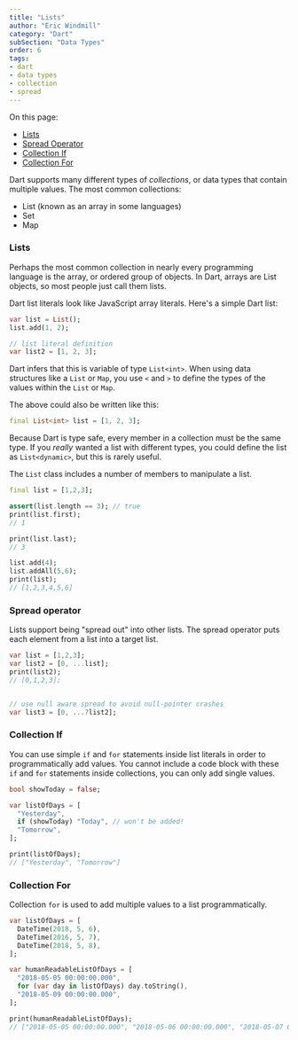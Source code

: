 ```yaml
---
title: "Lists"
author: "Eric Windmill"
category: "Dart"
subSection: "Data Types"
order: 6
tags:
- dart
- data types
- collection
- spread
---
```


<div class='post-toc'>

On this page:

* [Lists](#lists)
* [Spread Operator](#spread-operator)
* [Collection If](#collection-if)
* [Collection For](#collection-for)

</div>

Dart supports many different types of _collections_, or data types that contain multiple values. The most common collections: 

- List (known as an array in some languages)
- Set
- Map

### Lists

Perhaps the most common collection in nearly every programming language is the array, or ordered group of objects. In Dart, arrays are List objects, so most people just call them lists.

Dart list literals look like JavaScript array literals. Here's a simple Dart list:

```dart
var list = List();
list.add(1, 2);

// list literal definition
var list2 = [1, 2, 3];
```

Dart infers that this is variable of type `List<int>`.  When using data structures like a `List` or `Map`, you use `<` and `>` to define the types of the values within the `List` or `Map`.

The above could also be written like this:

```dart
final List<int> list = [1, 2, 3];
```

Because Dart is type safe, every member in a collection must be the same type. If you _really_ wanted a list with different types, you could define the list as `List<dynamic>`, but this is rarely useful.

The `List` class includes a number of members to manipulate a list.

```dart
final list = [1,2,3];

assert(list.length == 3); // true
print(list.first);
// 1

print(list.last);
// 3

list.add(4);
list.addAll(5,6);
print(list);
// [1,2,3,4,5,6]
```

### Spread operator

Lists support being "spread out" into other lists. The spread operator puts each element from a list into a target list.

```dart
var list = [1,2,3];
var list2 = [0, ...list];
print(list2);
// [0,1,2,3];


// use null aware spread to avoid null-pointer crashes 
var list3 = [0, ...?list2];
```

### Collection If

You can use simple `if` and `for` statements inside list literals in order to programmatically add values. You cannot include a code block with these `if` and `for` statements inside collections, you can only add single values.

```dart
bool showToday = false;

var listOfDays = [
  "Yesterday", 
  if (showToday) "Today", // won't be added!
  "Tomorrow",
]; 

print(listOfDays);
// ["Yesterday", "Tomorrow"]
```


### Collection For

Collection `for` is used to add multiple values to a list programmatically.

```dart
var listOfDays = [
  DateTime(2018, 5, 6), 
  DateTime(2016, 5, 7), 
  DateTime(2018, 5, 8),
];

var humanReadableListOfDays = [
  "2018-05-05 00:00:00.000",
  for (var day in listOfDays) day.toString(),
  "2018-05-09 00:00:00.000",
];

print(humanReadableListOfDays);
// ["2018-05-05 00:00:00.000", "2018-05-06 00:00:00.000", "2018-05-07 00:00:00.000", "2018-05-08 00:00:00.000", "2018-05-09 00:00:00.000",]


```